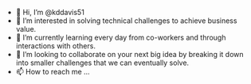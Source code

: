 - 👋 Hi, I’m @kddavis51
- 👀 I’m interested in solving technical challenges to achieve business value. 
- 🌱 I’m currently learning every day from co-workers and through interactions with others.
- 💞️ I’m looking to collaborate on your next big idea by breaking it down into smaller challenges that we can eventually solve.
- 📫 How to reach me ...

<!---
kddavis51/kddavis51 is a ✨ special ✨ repository because its `README.md` (this file) appears on your GitHub profile.
You can click the Preview link to take a look at your changes.
--->
